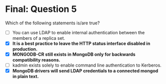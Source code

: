 # Final: Question 5

Which of the following statements is/are true?

- [ ] You can use LDAP to enable internal authentication between the members of a replica set.
- [x] **It is a best practice to leave the HTTP status interface disabled in production.**
- [x] **MONGODB-CR still exists in MongoDB only for backwards compatibility reasons.**
- [ ] kadmin exists solely to enable command line authentication to Kerberos.
- [x] **MongoDB drivers will send LDAP credentials to a connected mongod in plain text.**
